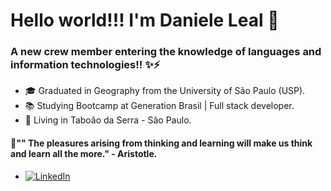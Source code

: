 # Hello world!!! I'm Daniele Leal 👋

### A new crew member entering the knowledge of languages and information technologies!! ✨⚡

- 🎓 Graduated in Geography from the University of São Paulo (USP).
- 📚 Studying Bootcamp at Generation Brasil | Full stack developer.
- 📌 Living in Taboão da Serra - São Paulo.

#### 🚀"" The pleasures arising from thinking and learning will make us think and learn all the more." - Aristotle.
- <a href="https://www.linkedin.com/in/danielelealll/"><img src="https://img.shields.io/badge/LinkedIn-%230077B5.svg?&style=flat-square&logo=linkedin&logoColor=white" alt="LinkedIn"></a>
<!--
**danielelealll/danielelealll** is a ✨ _special_ ✨ repository because its `README.md` (this file) appears on your GitHub profile.




- 🔭 I’m currently working on ...
- 🌱 I’m currently learning ...
- 👯 I’m looking to collaborate on ...
- 🤔 I’m looking for help with ...
- 💬 Ask me about ...
- 📫 How to reach me: ...
- 😄 Pronouns: ...
- ⚡ Fun fact: ...
-->
